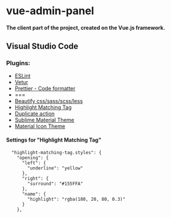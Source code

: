 # vue-admin-panel
#### The client part of the project, created on the Vue.js framework.

## Visual Studio Code
### Plugins:
- [ESLint](https://marketplace.visualstudio.com/items?itemName=dbaeumer.vscode-eslint "ESLint")
- [Vetur](https://marketplace.visualstudio.com/items?itemName=octref.vetur "Vetur")
- [Prettier - Code formatter](https://marketplace.visualstudio.com/items?itemName=esbenp.prettier-vscode "Prettier - Code formatter")
- ===
- [Beautify css/sass/scss/less](https://marketplace.visualstudio.com/items?itemName=michelemelluso.code-beautifier "Beautify css/sass/scss/less")
- [Highlight Matching Tag](https://marketplace.visualstudio.com/items?itemName=vincaslt.highlight-matching-tag "Highlight Matching Tag")
- [Duplicate action](https://marketplace.visualstudio.com/items?itemName=mrmlnc.vscode-duplicate "Duplicate action")
- [Sublime Material Theme](https://marketplace.visualstudio.com/items?itemName=jprestidge.theme-material-theme "Sublime Material Theme")
- [Material Icon Theme](https://marketplace.visualstudio.com/items?itemName=PKief.material-icon-theme "Material Icon Theme")

#### Settings for "Highlight Matching Tag"
      "highlight-matching-tag.styles": {
        "opening": {
          "left": {
            "underline": "yellow"
          },
          "right": {
            "surround": "#155FFA"
          },
          "name": {
            "highlight": "rgba(180, 20, 80, 0.3)"
          }
        },
